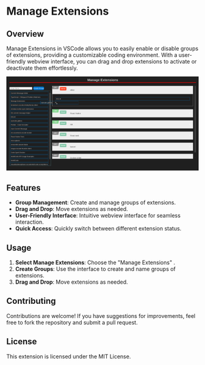 # Manage Extensions

## Overview
Manage Extensions in VSCode allows you to easily enable or disable groups of extensions, providing a customizable coding environment. With a user-friendly webview interface, you can drag and drop extensions to activate or deactivate them effortlessly.

![demo](demo.png)

## Features
- **Group Management**: Create and manage groups of extensions.
- **Drag and Drop**: Move extensions as needed.
- **User-Friendly Interface**: Intuitive webview interface for seamless interaction.
- **Quick Access**: Quickly switch between different extension status.

## Usage
1. **Select Manage Extensions**: Choose the "Manage Extensions" .
1. **Create Groups**: Use the interface to create and name groups of extensions.
1. **Drag and Drop**: Move extensions as needed.

## Contributing
Contributions are welcome! If you have suggestions for improvements, feel free to fork the repository and submit a pull request.

## License
This extension is licensed under the MIT License.
